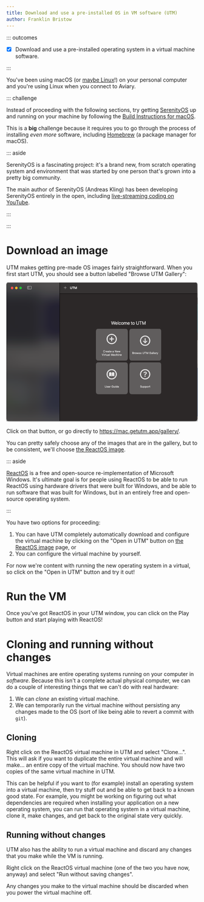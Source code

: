 ```yaml
---
title: Download and use a pre-installed OS in VM software (UTM)
author: Franklin Bristow
---
```


::: outcomes

* [X] Download and use a pre-installed operating system in a virtual machine
  software.

:::

You've been using macOS (or [maybe Linux]!) on your personal computer and you're
using Linux when you connect to Aviary.

[maybe Linux]: https://asahilinux.org/

::: challenge

Instead of proceeding with the following sections, try getting [SerenityOS] up
and running on your machine by following the [Build Instructions for macOS].

This is a **big** challenge because it requires you to go through the process of
installing *even more* software, including [Homebrew] (a package manager for
macOS).

::: aside

SerenityOS is a fascinating project: it's a brand new, from scratch operating
system and environment that was started by one person that's grown into a pretty
big community.

The main author of SerenityOS (Andreas Kling) has been developing SerenityOS
entirely in the open, including [live-streaming coding on YouTube].

[live-streaming coding on YouTube]: https://www.youtube.com/c/AndreasKling
[SerenityOS]: https://serenityos.org
[Build Instructions for macOS]: https://github.com/SerenityOS/serenity/blob/master/Documentation/BuildInstructionsMacOS.md
[Homebrew]: https://brew.sh/

:::

:::

Download an image
=================

UTM makes getting pre-made OS images fairly straightforward. When you first
start UTM, you should see a button labelled "Browse UTM Gallery":

![UTM's main window.](UTM.png)

Click on that button, or go directly to <https://mac.getutm.app/gallery/>.

You can pretty safely choose any of the images that are in the gallery, but to
be consistent, we'll choose [the ReactOS image].

[the ReactOS image]: https://mac.getutm.app/gallery/reactos-0-4-14

::: aside

[ReactOS] is a free and open-source re-implementation of Microsoft Windows. It's
ultimate goal is for people using ReactOS to be able to run ReactOS using
hardware drivers that were built for Windows, and be able to run software that
was built for Windows, but in an entirely free and open-source operating system.

[ReactOS]: https://reactos.org/

:::

You have two options for proceeding: 

1. You can have UTM completely automatically download and configure the virtual
   machine by clicking on the "Open in UTM" button on [the ReactOS image] page,
   or
2. You can configure the virtual machine by yourself.

For now we're content with running the new operating system in a virtual,
so click on the "Open in UTM" button and try it out!

Run the VM
==========

Once you've got ReactOS in your UTM window, you can click on the Play button and
start playing with ReactOS!

Cloning and running without changes
===================================

Virtual machines are entire operating systems running on your computer in
*software*. Because this isn't a complete actual physical computer, we can do a
couple of interesting things that we can't do with real hardware:

1. We can *clone* an existing virtual machine.
2. We can temporarily run the virtual machine without persisting any changes
   made to the OS (sort of like being able to revert a commit with `git`).

Cloning
-------

Right click on the ReactOS virtual machine in UTM and select "Clone...". This
will ask if you want to duplicate the entire virtual machine and will make... an
entire copy of the virtual machine. You should now have two copies of the same
virtual machine in UTM.

This can be helpful if you want to (for example) install an operating system
into a virtual machine, then try stuff out and be able to get back to a known
good state. For example, you might be working on figuring out what dependencies
are required when installing your application on a new operating system, you can
run that operating system in a virtual machine, clone it, make changes, and get
back to the original state very quickly.

Running without changes
-----------------------

UTM also has the ability to run a virtual machine and discard any changes that
you make while the VM is running.

Right click on the ReactOS virtual machine (one of the two you have now, anyway)
and select "Run without saving changes".

Any changes you make to the virtual machine should be discarded when you power 
the virtual machine off.
